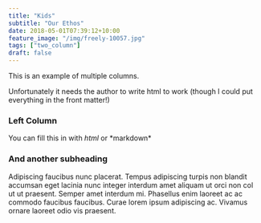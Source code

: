 ```yaml
---
title: "Kids"
subtitle: "Our Ethos"
date: 2018-05-01T07:39:12+10:00
feature_image: "/img/freely-10057.jpg"
tags: ["two_column"]
draft: false
---
```

  This is an example of multiple columns.

  Unfortunately it needs the author to write html to work (though I could put everything in the front matter!)
  <div class="row">
    <div class="6u 12u(mobilep)">
      <h3>Left Column</h3>
      <p>You can fill this in with <i>html</i> or *markdown* </p>
    </div>
    <div class="6u 12u(mobilep)">
      <h3>And another subheading</h3>
      <p>Adipiscing faucibus nunc placerat. Tempus adipiscing turpis non blandit accumsan eget lacinia nunc integer interdum amet aliquam ut orci non col ut ut praesent. Semper amet interdum mi. Phasellus enim laoreet ac ac commodo faucibus faucibus. Curae lorem ipsum adipiscing ac. Vivamus ornare laoreet odio vis praesent.</p>
    </div>
  </div>
